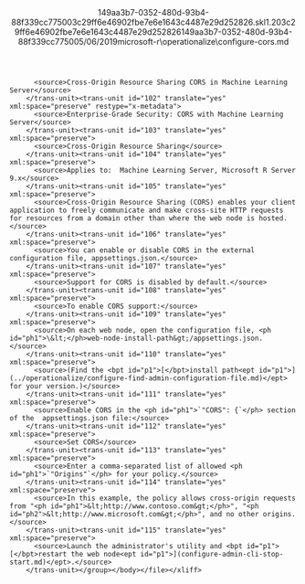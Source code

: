 <?xml version="1.0"?><xliff version="1.2" xmlns="urn:oasis:names:tc:xliff:document:1.2" xmlns:xsi="http://www.w3.org/2001/XMLSchema-instance" xsi:schemaLocation="urn:oasis:names:tc:xliff:document:1.2 xliff-core-1.2-transitional.xsd"><file datatype="xml" original="configure-cors.md" source-language="en-US" target-language="en-US"><header><tool tool-id="mdxliff" tool-name="mdxliff" tool-version="1.0-1931010" tool-company="Microsoft" /><xliffext:skl_file_name xmlns:xliffext="urn:microsoft:content:schema:xliffextensions">149aa3b7-0352-480d-93b4-88f339cc775003c29ff6e46902fbe7e6e1643c4487e29d252826.skl</xliffext:skl_file_name><xliffext:version xmlns:xliffext="urn:microsoft:content:schema:xliffextensions">1.2</xliffext:version><xliffext:ms.openlocfilehash xmlns:xliffext="urn:microsoft:content:schema:xliffextensions">03c29ff6e46902fbe7e6e1643c4487e29d252826</xliffext:ms.openlocfilehash><xliffext:ms.sourcegitcommit xmlns:xliffext="urn:microsoft:content:schema:xliffextensions">149aa3b7-0352-480d-93b4-88f339cc7750</xliffext:ms.sourcegitcommit><xliffext:ms.lasthandoff xmlns:xliffext="urn:microsoft:content:schema:xliffextensions">05/06/2019</xliffext:ms.lasthandoff><xliffext:ms.openlocfilepath xmlns:xliffext="urn:microsoft:content:schema:xliffextensions">microsoft-r\operationalize\configure-cors.md</xliffext:ms.openlocfilepath></header><body><group id="content" extype="content"><trans-unit id="101" translate="yes" xml:space="preserve" restype="x-metadata">
          <source>Cross-Origin Resource Sharing CORS in Machine Learning Server</source>
        </trans-unit><trans-unit id="102" translate="yes" xml:space="preserve" restype="x-metadata">
          <source>Enterprise-Grade Security: CORS with Machine Learning Server</source>
        </trans-unit><trans-unit id="103" translate="yes" xml:space="preserve">
          <source>Cross-Origin Resource Sharing</source>
        </trans-unit><trans-unit id="104" translate="yes" xml:space="preserve">
          <source>Applies to:  Machine Learning Server, Microsoft R Server 9.x</source>
        </trans-unit><trans-unit id="105" translate="yes" xml:space="preserve">
          <source>Cross-Origin Resource Sharing (CORS) enables your client application to freely communicate and make cross-site HTTP requests for resources from a domain other than where the web node is hosted.</source>
        </trans-unit><trans-unit id="106" translate="yes" xml:space="preserve">
          <source>You can enable or disable CORS in the external configuration file, appsettings.json.</source>
        </trans-unit><trans-unit id="107" translate="yes" xml:space="preserve">
          <source>Support for CORS is disabled by default.</source>
        </trans-unit><trans-unit id="108" translate="yes" xml:space="preserve">
          <source>To enable CORS support:</source>
        </trans-unit><trans-unit id="109" translate="yes" xml:space="preserve">
          <source>On each web node, open the configuration file, <ph id="ph1">\&lt;</ph>web-node-install-path&gt;/appsettings.json.</source>
        </trans-unit><trans-unit id="110" translate="yes" xml:space="preserve">
          <source>(Find the <bpt id="p1">[</bpt>install path<ept id="p1">](../operationalize/configure-find-admin-configuration-file.md)</ept> for your version.)</source>
        </trans-unit><trans-unit id="111" translate="yes" xml:space="preserve">
          <source>Enable CORS in the <ph id="ph1">`"CORS": {`</ph> section of the  appsettings.json file:</source>
        </trans-unit><trans-unit id="112" translate="yes" xml:space="preserve">
          <source>Set CORS</source>
        </trans-unit><trans-unit id="113" translate="yes" xml:space="preserve">
          <source>Enter a comma-separated list of allowed <ph id="ph1">`"Origins"`</ph> for your policy.</source>
        </trans-unit><trans-unit id="114" translate="yes" xml:space="preserve">
          <source>In this example, the policy allows cross-origin requests from "<ph id="ph1">&lt;http://www.contoso.com&gt;</ph>", "<ph id="ph2">&lt;http://www.microsoft.com&gt;</ph>", and no other origins.</source>
        </trans-unit><trans-unit id="115" translate="yes" xml:space="preserve">
          <source>Launch the administrator's utility and <bpt id="p1">[</bpt>restart the web node<ept id="p1">](configure-admin-cli-stop-start.md)</ept>.</source>
        </trans-unit></group></body></file></xliff>